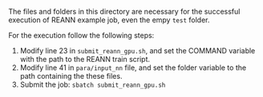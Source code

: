 The files and folders in this directory are necessary for the successful execution of REANN example job, even the empy `test` folder.

For the execution follow the following steps:

1. Modify line 23 in `submit_reann_gpu.sh`, and set the COMMAND variable with the path to the REANN train script. 
2. Modify line 41 in `para/input_nn` file, and set the folder variable to the path containing the these files.
3. Submit the job: `sbatch submit_reann_gpu.sh`


